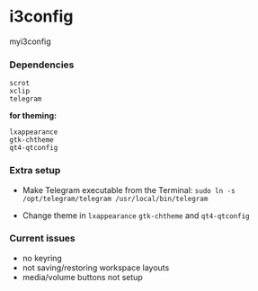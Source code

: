 # i3config
myi3config

### Dependencies

```
scrot
xclip
telegram
```
**for theming:**

```
lxappearance
gtk-chtheme
qt4-qtconfig
```

### Extra setup

* Make Telegram executable from the Terminal: `sudo ln -s /opt/telegram/telegram /usr/local/bin/telegram`

* Change theme in `lxappearance` `gtk-chtheme` and `qt4-qtconfig`

### Current issues

* no keyring
* not saving/restoring workspace layouts
* media/volume buttons not setup

